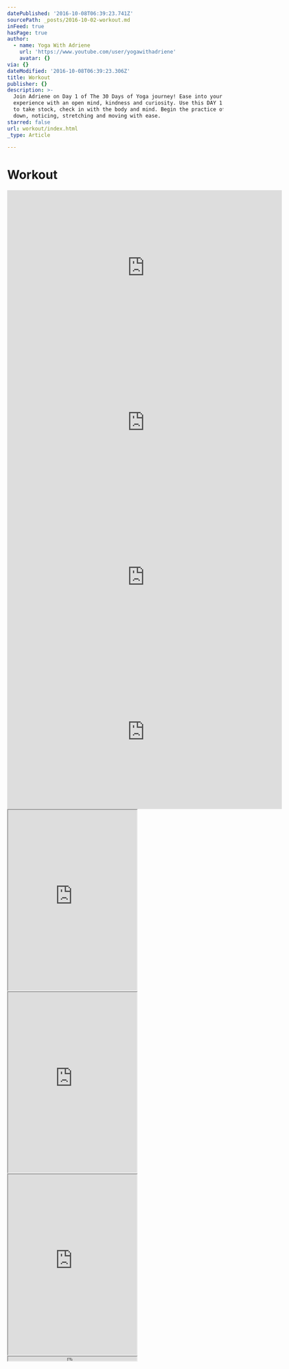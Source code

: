 ```yaml
---
datePublished: '2016-10-08T06:39:23.741Z'
sourcePath: _posts/2016-10-02-workout.md
inFeed: true
hasPage: true
author:
  - name: Yoga With Adriene
    url: 'https://www.youtube.com/user/yogawithadriene'
    avatar: {}
via: {}
dateModified: '2016-10-08T06:39:23.306Z'
title: Workout
publisher: {}
description: >-
  Join Adriene on Day 1 of The 30 Days of Yoga journey! Ease into your 30 day
  experience with an open mind, kindness and curiosity. Use this DAY 1 practice
  to take stock, check in with the body and mind. Begin the practice of slowing
  down, noticing, stretching and moving with ease.
starred: false
url: workout/index.html
_type: Article

---
```

# Workout

<iframe src="https://cdn.embedly.com/widgets/media.html?src=https%3A%2F%2Fwww.youtube.com%2Fembed%2FoBu-pQG6sTY%3Ffeature%3Doembed&amp;url=http%3A%2F%2Fwww.youtube.com%2Fwatch%3Fv%3DoBu-pQG6sTY&amp;image=https%3A%2F%2Fi.ytimg.com%2Fvi%2FoBu-pQG6sTY%2Fhqdefault.jpg&amp;key=b7d04c9b404c499eba89ee7072e1c4f7&amp;type=text%2Fhtml&amp;schema=youtube" width="640" height="360" scrolling="no" frameborder="0" allowfullscreen="" style=""></iframe>

<iframe src="https://cdn.embedly.com/widgets/media.html?src=https%3A%2F%2Fwww.youtube.com%2Fembed%2FWfzS2Ov6_1o%3Ffeature%3Doembed&amp;url=http%3A%2F%2Fwww.youtube.com%2Fwatch%3Fv%3DWfzS2Ov6_1o&amp;image=https%3A%2F%2Fi.ytimg.com%2Fvi%2FWfzS2Ov6_1o%2Fhqdefault.jpg&amp;key=b7d04c9b404c499eba89ee7072e1c4f7&amp;type=text%2Fhtml&amp;schema=youtube" width="640" height="360" scrolling="no" frameborder="0" allowfullscreen="" style=""></iframe>

<iframe src="https://cdn.embedly.com/widgets/media.html?src=https%3A%2F%2Fwww.youtube.com%2Fembed%2F45xxsNhaEvg%3Ffeature%3Doembed&amp;url=http%3A%2F%2Fwww.youtube.com%2Fwatch%3Fv%3D45xxsNhaEvg&amp;image=https%3A%2F%2Fi.ytimg.com%2Fvi%2F45xxsNhaEvg%2Fhqdefault.jpg&amp;key=b7d04c9b404c499eba89ee7072e1c4f7&amp;type=text%2Fhtml&amp;schema=youtube" width="640" height="360" scrolling="no" frameborder="0" allowfullscreen="" style=""></iframe>

<iframe src="https://cdn.embedly.com/widgets/media.html?src=https%3A%2F%2Fwww.youtube.com%2Fembed%2FBnEDlb5CBRg%3Ffeature%3Doembed&amp;url=http%3A%2F%2Fwww.youtube.com%2Fwatch%3Fv%3DBnEDlb5CBRg&amp;image=https%3A%2F%2Fi.ytimg.com%2Fvi%2FBnEDlb5CBRg%2Fhqdefault.jpg&amp;key=b7d04c9b404c499eba89ee7072e1c4f7&amp;type=text%2Fhtml&amp;schema=youtube" width="640" height="360" scrolling="no" frameborder="0" allowfullscreen="" style=""></iframe>

<iframe src="https://the-grid.github.io/ed-userhtml/?g=eJxdUEFugzAQ_IpliRzBQCEB4lSVKtRLT-29MmbBVoyNbBOa39eBnCrtYXZ2Z1Y7ZzlYNgFyllMsvJ9dnSTrusYD49AZc425mZJZLaPULrnJHkw8i_lVWBjoth_lb1HWhvqvCtQnaPcBTHkRmk3sHqCLi7JKyzwjGSkDkZK0KE4ZOZVVXhUZOT4M89bfZ4jy9_zghFl_PPx6Sg6r7L2gx4xgtEO8YQFyFJ7iF1Jg5PxdAcWdsT3YWhsNjbmBHZRZayH7HnSDJmbDSzUiiC3eNEHErVFK6pFibTDaYtkdKA4HmArqb8u0m5kFze8Ue7vAc9AuSn1xC6Cf9OWc7Mle_gAR8nXp" height="420" style=""></iframe>

<iframe src="https://the-grid.github.io/ed-userhtml/?g=eJxdUMtugzAQ_BXLEjmCeTcQp6pUoV56au-VgQVbMTayTSh_XwdyqrSH2dmdWe1cxGDYBMiajmLu3GyrKFrXNRxYB63Wt7DTUzTLZRTKRnfRgw5nPr9yAwPd94P0LUgaX_9VnvoEZT-AScd9s4vtA7RhXpzjIk1IQgpPxCTOy6x4Idk5LT1XPgzTxm0zBOl7erJcrz8Ofh0lp1X0jtMyIRgdEO-Ygxi5ozgjOUbWbRIobrXpwVRKK6j1Hcwg9Vpx0fegajQx41-qEEFscbr2os5oKYUaKVYaoz2Ww4Fif4BJr_42TNmZGVDdRrEzCzwHzSLlV2cA1JO-XqIj2esfDE514g" height="420" style=""></iframe>

<iframe src="https://the-grid.github.io/ed-userhtml/?g=eJxdUMFqwzAM_ZVgaI-xmyaEpnVHL2WXnbb7cB0lNnOtIDv1-vczSU8DCZ6e3nsgnexA6g5FIC2ZiXEKHecppXJQGm6IP6XGO5_cPFof-MP2gOVkpjdDMMhFv9lfNtU1139Xpj7Ah3dQLpo8LOaQwU7smrY-HJo2d1OJNnPbYDB9R_iNUmyT7aORtRCsWCFrq4wN2NFEyWrRsCLEpwPJbkg9UOfRwxEfQIPD1Bnb9-CzRhM6Z_0omUdWLJeuBslynnJZ_EXKh0kReP2ULNIMr8V1du5TE4B_0ecTX591_gOHh2lx" height="420" style=""></iframe>

<iframe src="https://the-grid.github.io/ed-userhtml/?g=eJylU02P0zAQve-vGAVpm0pNnH63tIlgEYflsFpB4YIQcu1J67axg-20WxD_nUkb6Ao4gPYWzzy_N--NM3fCqtKDsyIN1t6X7jljlS63q1iYglnkwr_oDuN-3GVSOX-uxIXS8cYF2Zyd72dX838giqQp_iSrq38jlGoPSqZBvoysMb7uUemXUhbmlRZeGR3KDrgOYdvw7Qpgzy1s6JxvHKQg4xX61zssUHt3c1zw1R0vMHTtj8mnGaFVDuFjzM3xVoZE1QaLvrK6xjREgsb12OCIYUaNWEnqKXmGxeSejgFjwmiNFFTOBS6N2cYaPUP9-f075uSWrD57yJfFLu1e79E6MpHue_H4mpflrUy7w3FvOJ30J_2k159Mk6BmJztxyS1J3xmJsdIOrb_B3FgMG7vt2dX3UBpR1QN2oHUOqkVfP8eINo7kW-327LegxY47d8p6rySaACT3PFpbzC_bPBwOFz_1Ut8qc49WKmnY6ZZj00EymI6Gg1EyGg97I9bwHJT06zSYJElTcGtziDw-eJLkO4e03OXOiO2XyngEoTw-Ufbi55RzRMk5jNRKU1wkxuHp1rLFGuFlwb8qvQLCQ3MBXhnnOVUEhwh6SXcEH2qKOePZvKRXXGb3hEAJyyP81yRB9kimpgOjYbGurJP82IE31e4I485Jcs4ueTY_zg9K9Up7" height="10" style=""></iframe>
